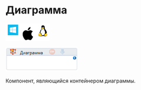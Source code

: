 # Диаграмма

![](<../../../.gitbook/assets/image (100) (1) (205).png>)

![](<../../../.gitbook/assets/image (333).png>)

Компонент, являющийся контейнером диаграммы.
